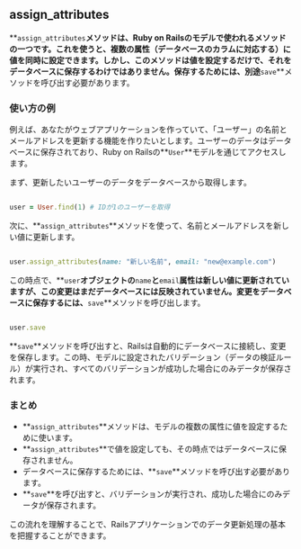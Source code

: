 ## assign_attributes

**`assign_attributes`**メソッドは、Ruby on Railsのモデルで使われるメソッドの一つです。これを使うと、複数の属性（データベースのカラムに対応する）に値を同時に設定できます。しかし、このメソッドは値を設定するだけで、それをデータベースに保存するわけではありません。保存するためには、別途**`save`**メソッドを呼び出す必要があります。

### **使い方の例**

例えば、あなたがウェブアプリケーションを作っていて、「ユーザー」の名前とメールアドレスを更新する機能を作りたいとします。ユーザーのデータはデータベースに保存されており、Ruby on Railsの**`User`**モデルを通じてアクセスします。

まず、更新したいユーザーのデータをデータベースから取得します。

```ruby

user = User.find(1) # IDが1のユーザーを取得

```

次に、**`assign_attributes`**メソッドを使って、名前とメールアドレスを新しい値に更新します。

```ruby

user.assign_attributes(name: "新しい名前", email: "new@example.com")

```

この時点で、**`user`**オブジェクトの**`name`**と**`email`**属性は新しい値に更新されていますが、この変更はまだデータベースには反映されていません。変更をデータベースに保存するには、**`save`**メソッドを呼び出します。

```ruby

user.save

```

**`save`**メソッドを呼び出すと、Railsは自動的にデータベースに接続し、変更を保存します。この時、モデルに設定されたバリデーション（データの検証ルール）が実行され、すべてのバリデーションが成功した場合にのみデータが保存されます。

### **まとめ**

- **`assign_attributes`**メソッドは、モデルの複数の属性に値を設定するために使います。
- **`assign_attributes`**で値を設定しても、その時点ではデータベースに保存されません。
- データベースに保存するためには、**`save`**メソッドを呼び出す必要があります。
- **`save`**を呼び出すと、バリデーションが実行され、成功した場合にのみデータが保存されます。

この流れを理解することで、Railsアプリケーションでのデータ更新処理の基本を把握することができます。